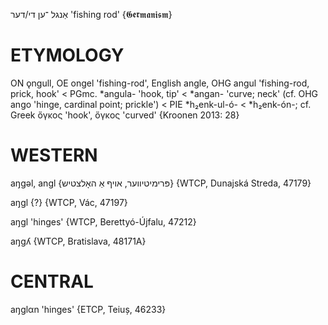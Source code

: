 אַנגל
־ען
די/דער
'fishing rod'
{𝕲𝖊𝖗𝖒𝖆𝖓𝖎𝖘𝖒}

ETYMOLOGY
===========
ON ǫngull, OE ongel 'fishing-rod', English angle, OHG angul 'fishing-rod, prick, hook' < PGmc. *angula- 'hook, tip' < *angan- 'curve; neck' (cf. OHG ango 'hinge, cardinal point; prickle') < PIE *h₂enk-ul-ó- < *h₂enk-ón-; cf. Greek ὄγκος 'hook', ὄγκος 'curved'
{Kroonen 2013: 28}

WESTERN
========

aŋgəl, angl {פּרימיטיווער, אויף אַ האָלצטיש} {WTCP, Dunajská Streda, 47179}

aŋgl {?} {WTCP, Vác, 47197}

aŋgl 'hinges' {WTCP, Berettyó-Újfalu, 47212}

aŋgʎ {WTCP, Bratislava, 48171A} 

CENTRAL
========

aŋglαn 'hinges' {ETCP, Teiuș, 46233}
